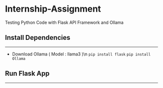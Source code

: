# Internship-Assignment
Testing Python Code with Flask API Framework and Ollama

## Install Dependencies
---
- Download Ollama ( Model : llama3 )\n
`pip install flask`
`pip install Ollama`

## Run Flask App
---

